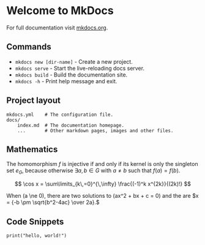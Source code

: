 # Welcome to MkDocs

For full documentation visit [mkdocs.org](https://www.mkdocs.org).

## Commands

* `mkdocs new [dir-name]` - Create a new project.
* `mkdocs serve` - Start the live-reloading docs server.
* `mkdocs build` - Build the documentation site.
* `mkdocs -h` - Print help message and exit.

## Project layout

    mkdocs.yml    # The configuration file.
    docs/
        index.md  # The documentation homepage.
        ...       # Other markdown pages, images and other files.

## Mathematics 
The homomorphism $f$ is injective if and only if its kernel is only the
singleton set $e_G$, because otherwise $\exists a,b\in G$ with $a\neq b$ such
that $f(a)=f(b)$.

$$
\cos x = \sum\limits_{k\,=0}^{\,\infty} \frac{(-1)^k x^{2k}}{(2k)!}
$$

When \(a \ne 0\), there are two solutions to \(ax^2 + bx + c = 0\) and the are $x = {-b \pm \sqrt{b^2-4ac} \over 2a}.$

## Code Snippets
```
print("hello, world!")
```

